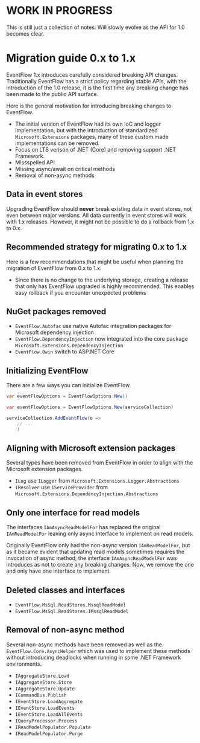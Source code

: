 # WORK IN PROGRESS

This is still just a collection of notes. Will slowly evolve as the API for
1.0 becomes clear.

# Migration guide 0.x to 1.x

EventFlow 1.x introduces carefully considered breaking API changes. Traditionally
EventFlow has a strict policy regarding stable APIs, with the introduction of
the 1.0 release, it is the first time any breaking change has been made to the
public API surface.

Here is the general motivation for introducing breaking changes to EventFlow.

- The initial version of EventFlow had its own IoC and logger implementation,
  but with the introduction of standardized `Microsoft.Extensions` packages,
  many of these custom made implementations can be removed.
- Focus on LTS verison of .NET (Core) and removing support .NET Framework.
- Missspelled API
- Missing async/await on critical methods
- Removal of non-async methods

## Data in event stores

Upgrading EventFlow should **never** break existing data in event stores, not even
between major versions. All data currently in event stores will work with 1.x
releases. However, it might not be possible to do a rollback from 1.x to 0.x.

## Recommended strategy for migrating 0.x to 1.x

Here is a few recommendations that might be useful when planning the migration
of EventFlow from 0.x to 1.x. 

- Since there is no change to the underlying storage, creating a release that
  only has EventFlow upgraded is highly recommended. This enables easy rollback
  if you encounter unexpected problems

## NuGet packages removed


- `EventFlow.Autofac` use native Autofac integration packages for Microsoft
  dependency injection
- `EventFlow.DependencyInjection` now integrated into the core package
  `Microsoft.Extensions.DependencyInjection`
- `EventFlow.Owin` switch to ASP.NET Core

## Initializing EventFlow

There are a few ways you can initialize EventFlow.

```csharp
var eventFlowOptions = EventFlowOptions.New()
```

```csharp
var eventFlowOptions = EventFlowOptions.New(serviceCollection)
```

```csharp
serviceCollection.AddEventFlow(o => 
    // ...
    )
```

## Aligning with Microsoft extension packages

Several types have been removed from EventFlow in order to align
with the Microsoft extension packages.

- `ILog` use `ILogger` from `Microsoft.Extensions.Logger.Abstractions`
- `IResolver` use `IServiceProvider`
  from `Microsoft.Extensions.DependencyInjection.Abstractions`


## Only one interface for read models

The interfaces `IAmAsyncReadModelFor` has replaced the original `IAmReadModelFor`
leaving only async interface to implement on read models.

Originally EventFlow only had the non-async version `IAmReadModelFor`, but as it
became evident that updating read models sometimes requires the invocation of 
async method, the interface `IAmAsyncReadModelFor` was introduces as not to create
any breaking changes. Now, we remove the one and only have one interface to
implement.

## Deleted classes and interfaces

- `EventFlow.MsSql.ReadStores.MssqlReadModel`
- `EventFlow.MsSql.ReadStores.IMssqlReadModel`

## Removal of non-async method

Several non-async methods have been removed as well as the
`EventFlow.Core.AsyncHelper` which was used to implement these methods
without introducing deadlocks when running in some .NET Framework
environments.

- `IAggregateStore.Load`
- `IAggregateStore.Store`
- `IAggregateStore.Update`
- `ICommandBus.Publish`
- `IEventStore.LoadAggregate`
- `IEventStore.LoadEvents`
- `IEventStore.LoadAllEvents`
- `IQueryProcessor.Process`
- `IReadModelPopulator.Populate`
- `IReadModelPopulator.Purge`


